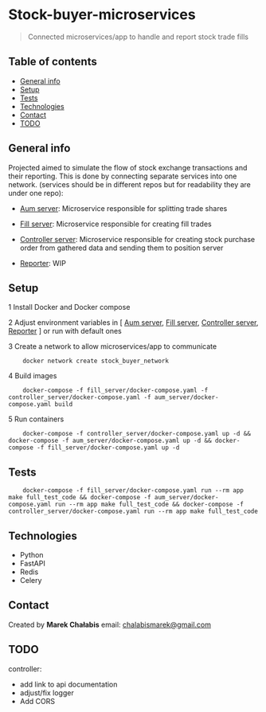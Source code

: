 # Stock-buyer-microservices

> Connected microservices/app to handle and report stock trade fills

## Table of contents

- [General info](#general-info)
- [Setup](#setup)
- [Tests](#tests)
- [Technologies](#technologies)
- [Contact](#contact)
- [TODO](#todo)

## General info

Projected aimed to simulate the flow of stock exchange transactions and their reporting.
This is done by connecting separate services into one network.
(services should be in different repos but for readability they are under one repo):

- [Aum server](aum_server): Microservice responsible for splitting trade shares

- [Fill server](fill_server): Microservice responsible for creating fill trades

- [Controller server](controller_server): Microservice responsible for creating stock 
purchase order from gathered data and sending them to position server

- [Reporter](reporter): WIP

## Setup

1 Install Docker and Docker compose

2 Adjust environment variables in [
    [Aum server](aum_server/config/environment_variables/.env),
    [Fill server](fill_server/config/environment_variables/.env),
    [Controller server](controller_server/config/environment_variables/.env),
    [Reporter](reporter/config/environment_variables/.env)
] or run with default ones

3 Create a network to allow microservices/app to communicate

```
    docker network create stock_buyer_network
```

4 Build images
```
    docker-compose -f fill_server/docker-compose.yaml -f controller_server/docker-compose.yaml -f aum_server/docker-compose.yaml build
```

5 Run containers
```
    docker-compose -f controller_server/docker-compose.yaml up -d && docker-compose -f aum_server/docker-compose.yaml up -d && docker-compose -f fill_server/docker-compose.yaml up -d
```

## Tests
```
    docker-compose -f fill_server/docker-compose.yaml run --rm app make full_test_code && docker-compose -f aum_server/docker-compose.yaml run --rm app make full_test_code && docker-compose -f controller_server/docker-compose.yaml run --rm app make full_test_code
```

## Technologies

- Python 
- FastAPI 
- Redis
- Celery

## Contact

Created by <b>Marek Chałabis</b> email: chalabismarek@gmail.com

## TODO
controller:
- add link to api documentation
- adjust/fix logger
- Add CORS
